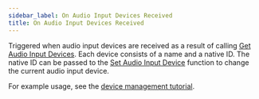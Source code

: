 ```yaml
---
sidebar_label: On Audio Input Devices Received
title: On Audio Input Devices Received
---
```

Triggered when audio input devices are received as a result of calling [Get Audio Input Devices](../Functions/get-audio-input-devices). Each device consists of a name and a native ID. The native ID can be passed to the [Set Audio Input Device](../Functions/set-audio-input-device) function to change the current audio input device.

For example usage, see the [device management tutorial](../../tutorial/device-management).
